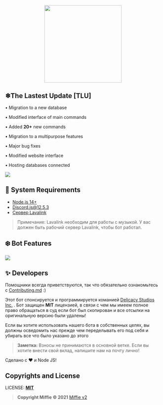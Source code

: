 <h1 align="center"><img src="./assets/logo.png" width="250px"></h1>

## ❄The Lastest Update [TLU]

• Migration to a new database

• Modified interface of main commands

• Added **20+** new commands

• Migration to a multipurpose features

• Major bug fixes

• Modified website interface

• Hosting databases connected

<div align="left"><img src="https://media.discordapp.net/attachments/922259224589922354/923074206248349726/Screenshot_2021-12-21_9.46.58_PM.png?width=338&height=351"></div>

## 🚧 System Requirements

- [Node.js 14+](https://nodejs.org/en/download/)
- Discord.js@12.5.3
- [Сервер Lavalink](https://github.com/freyacodes/Lavalink#server-configuration)

> Примечание: Lavalink необходим для работы с музыкой. У вас должен быть рабочий сервер Lavalink, чтобы бот работал.

## ❄️ Bot Features

<div align="left"><img src="https://media.discordapp.net/attachments/922259224589922354/923074206248349726/Screenshot_2021-12-21_9.46.58_PM.png?width=338&height=351"></div>


## ✨ Developers

Помощники всегда приветствуются, так что обязательно ознакомьтесь с [Contributing.md](/CONTRIBUTING.md) :)

Этот бот спонсируется и программируется команией [Delicacy Studios Inc.](https://vk.com/delicacystudios) . Бот защищен **MIT** лицензией, в связи с чем мы имеем полное право обращаться в суд если бот был скопирован и все отсылки на оригинальную версию  были удалены!


Если вы хотите использовать нашего бота в собственных целях, вы должны осведомить нас прежде чем переделывать его под себя и убирать все что было указано до этого

> **Заметка:** Взносы не принимаются в основной ветке. Если вы хотите внести свой вклад, напишите нам на почту лично!

Сделано с :heart: и Node JS!

## Copyrights and License

LICENSE: [**MIT**](LICENSE)
> **Copyright Miffie © 2021**
> [Miffie v2](https://github.com/Delicacy-Sound/miffie)
